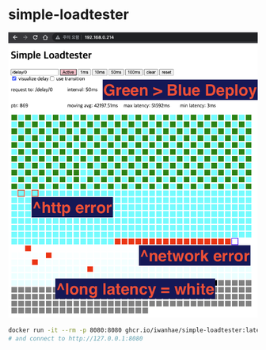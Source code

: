 # simple-loadtester

![](example.png)

```bash
docker run -it --rm -p 8080:8080 ghcr.io/iwanhae/simple-loadtester:latest -color cyan -rate-limit 100
# and connect to http://127.0.0.1:8080
```

